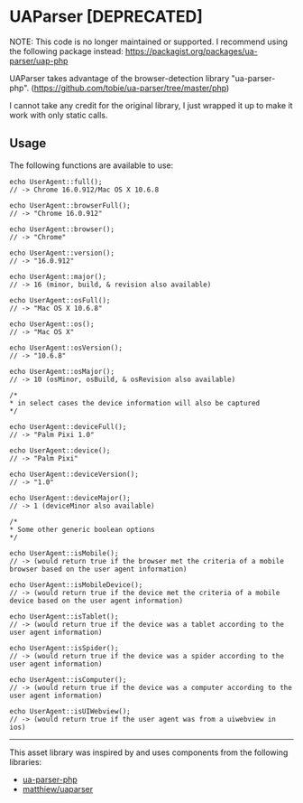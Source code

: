 UAParser [DEPRECATED]
======

NOTE: This code is no longer maintained or supported. I recommend using the following package instead: https://packagist.org/packages/ua-parser/uap-php

UAParser takes advantage of the browser-detection library "ua-parser-php". (https://github.com/tobie/ua-parser/tree/master/php)

I cannot take any credit for the original library, I just wrapped it up to make it work with only static calls. 

Usage
-----
The following functions are available to use:

	echo UserAgent::full();
	// -> Chrome 16.0.912/Mac OS X 10.6.8
	
	echo UserAgent::browserFull();
	// -> "Chrome 16.0.912"
	
	echo UserAgent::browser();
	// -> "Chrome"
	
	echo UserAgent::version();
	// -> "16.0.912"
	
	echo UserAgent::major();
	// -> 16 (minor, build, & revision also available)
	
	echo UserAgent::osFull();
	// -> "Mac OS X 10.6.8"
	
	echo UserAgent::os();
	// -> "Mac OS X"
	
	echo UserAgent::osVersion();
	// -> "10.6.8"
	
	echo UserAgent::osMajor();
	// -> 10 (osMinor, osBuild, & osRevision also available)
	
	/* 
	* in select cases the device information will also be captured
	*/
	
	echo UserAgent::deviceFull();
	// -> "Palm Pixi 1.0"
	
	echo UserAgent::device();
	// -> "Palm Pixi"
	
	echo UserAgent::deviceVersion();
	// -> "1.0"
	
	echo UserAgent::deviceMajor();
	// -> 1 (deviceMinor also available)
	
	/*
	* Some other generic boolean options
	*/
	
	echo UserAgent::isMobile();
	// -> (would return true if the browser met the criteria of a mobile browser based on the user agent information)
	
	echo UserAgent::isMobileDevice();
	// -> (would return true if the device met the criteria of a mobile device based on the user agent information)
	
	echo UserAgent::isTablet();
	// -> (would return true if the device was a tablet according to the user agent information)
	
	echo UserAgent::isSpider();
	// -> (would return true if the device was a spider according to the user agent information)
	
	echo UserAgent::isComputer();
	// -> (would return true if the device was a computer according to the user agent information)
	
	echo UserAgent::isUIWebview();
	// -> (would return true if the user agent was from a uiwebview in ios)
	
------

This asset library was inspired by and uses components from the following libraries:

 - [ua-parser-php](https://github.com/tobie/ua-parser/tree/master/php)
 - [matthiew/uaparser](https://github.com/Matthiew/Symfony2UAparser)


